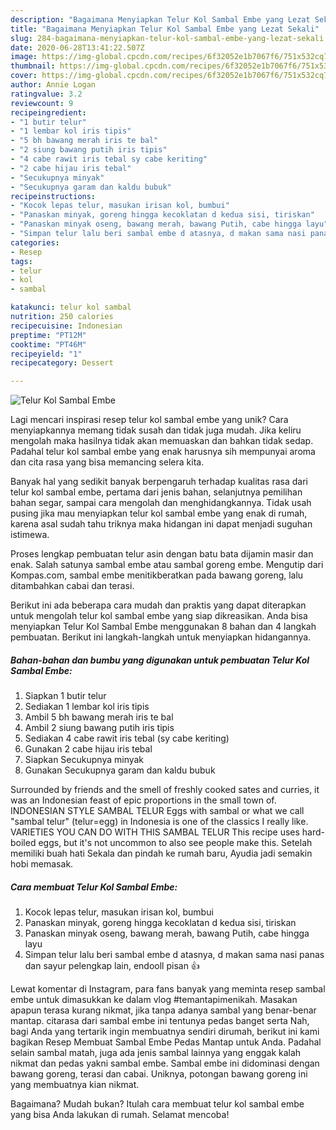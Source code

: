 ```yaml
---
description: "Bagaimana Menyiapkan Telur Kol Sambal Embe yang Lezat Sekali"
title: "Bagaimana Menyiapkan Telur Kol Sambal Embe yang Lezat Sekali"
slug: 284-bagaimana-menyiapkan-telur-kol-sambal-embe-yang-lezat-sekali
date: 2020-06-28T13:41:22.507Z
image: https://img-global.cpcdn.com/recipes/6f32052e1b7067f6/751x532cq70/telur-kol-sambal-embe-foto-resep-utama.jpg
thumbnail: https://img-global.cpcdn.com/recipes/6f32052e1b7067f6/751x532cq70/telur-kol-sambal-embe-foto-resep-utama.jpg
cover: https://img-global.cpcdn.com/recipes/6f32052e1b7067f6/751x532cq70/telur-kol-sambal-embe-foto-resep-utama.jpg
author: Annie Logan
ratingvalue: 3.2
reviewcount: 9
recipeingredient:
- "1 butir telur"
- "1 lembar kol iris tipis"
- "5 bh bawang merah iris te bal"
- "2 siung bawang putih iris tipis"
- "4 cabe rawit iris tebal sy cabe keriting"
- "2 cabe hijau iris tebal"
- "Secukupnya minyak"
- "Secukupnya garam dan kaldu bubuk"
recipeinstructions:
- "Kocok lepas telur, masukan irisan kol, bumbui"
- "Panaskan minyak, goreng hingga kecoklatan d kedua sisi, tiriskan"
- "Panaskan minyak oseng, bawang merah, bawang Putih, cabe hingga layu"
- "Simpan telur lalu beri sambal embe d atasnya, d makan sama nasi panas dan sayur pelengkap lain, endooll pisan 👍"
categories:
- Resep
tags:
- telur
- kol
- sambal

katakunci: telur kol sambal 
nutrition: 250 calories
recipecuisine: Indonesian
preptime: "PT12M"
cooktime: "PT46M"
recipeyield: "1"
recipecategory: Dessert

---
```



![Telur Kol Sambal Embe](https://img-global.cpcdn.com/recipes/6f32052e1b7067f6/751x532cq70/telur-kol-sambal-embe-foto-resep-utama.jpg)

Lagi mencari inspirasi resep telur kol sambal embe yang unik? Cara menyiapkannya memang tidak susah dan tidak juga mudah. Jika keliru mengolah maka hasilnya tidak akan memuaskan dan bahkan tidak sedap. Padahal telur kol sambal embe yang enak harusnya sih mempunyai aroma dan cita rasa yang bisa memancing selera kita.

Banyak hal yang sedikit banyak berpengaruh terhadap kualitas rasa dari telur kol sambal embe, pertama dari jenis bahan, selanjutnya pemilihan bahan segar, sampai cara mengolah dan menghidangkannya. Tidak usah pusing jika mau menyiapkan telur kol sambal embe yang enak di rumah, karena asal sudah tahu triknya maka hidangan ini dapat menjadi suguhan istimewa.

Proses lengkap pembuatan telur asin dengan batu bata dijamin masir dan enak. Salah satunya sambal embe atau sambal goreng embe. Mengutip dari Kompas.com, sambal embe menitikberatkan pada bawang goreng, lalu ditambahkan cabai dan terasi.


Berikut ini ada beberapa cara mudah dan praktis yang dapat diterapkan untuk mengolah telur kol sambal embe yang siap dikreasikan. Anda bisa menyiapkan Telur Kol Sambal Embe menggunakan 8 bahan dan 4 langkah pembuatan. Berikut ini langkah-langkah untuk menyiapkan hidangannya.

<!--inarticleads1-->

##### Bahan-bahan dan bumbu yang digunakan untuk pembuatan Telur Kol Sambal Embe:

1. Siapkan 1 butir telur
1. Sediakan 1 lembar kol iris tipis
1. Ambil 5 bh bawang merah iris te bal
1. Ambil 2 siung bawang putih iris tipis
1. Sediakan 4 cabe rawit iris tebal (sy cabe keriting)
1. Gunakan 2 cabe hijau iris tebal
1. Siapkan Secukupnya minyak
1. Gunakan Secukupnya garam dan kaldu bubuk


Surrounded by friends and the smell of freshly cooked sates and curries, it was an Indonesian feast of epic proportions in the small town of. INDONESIAN STYLE SAMBAL TELUR Eggs with sambal or what we call &#34;sambal telur&#34; (telur=egg) in Indonesia is one of the classics I really like. VARIETIES YOU CAN DO WITH THIS SAMBAL TELUR This recipe uses hard-boiled eggs, but it&#39;s not uncommon to also see people make this. Setelah memiliki buah hati Sekala dan pindah ke rumah baru, Ayudia jadi semakin hobi memasak. 

<!--inarticleads2-->

##### Cara membuat Telur Kol Sambal Embe:

1. Kocok lepas telur, masukan irisan kol, bumbui
1. Panaskan minyak, goreng hingga kecoklatan d kedua sisi, tiriskan
1. Panaskan minyak oseng, bawang merah, bawang Putih, cabe hingga layu
1. Simpan telur lalu beri sambal embe d atasnya, d makan sama nasi panas dan sayur pelengkap lain, endooll pisan 👍


Lewat komentar di Instagram, para fans banyak yang meminta resep sambal embe untuk dimasukkan ke dalam vlog #temantapimenikah. Masakan apapun terasa kurang nikmat, jika tanpa adanya sambal yang benar-benar mantap. citarasa dari sambal embe ini tentunya pedas banget serta Nah, bagi Anda yang tertarik ingin membuatnya sendiri dirumah, berikut ini kami bagikan Resep Membuat Sambal Embe Pedas Mantap untuk Anda. Padahal selain sambal matah, juga ada jenis sambal lainnya yang enggak kalah nikmat dan pedas yakni sambal embe. Sambal embe ini didominasi dengan bawang goreng, terasi dan cabai. Uniknya, potongan bawang goreng ini yang membuatnya kian nikmat. 

Bagaimana? Mudah bukan? Itulah cara membuat telur kol sambal embe yang bisa Anda lakukan di rumah. Selamat mencoba!

